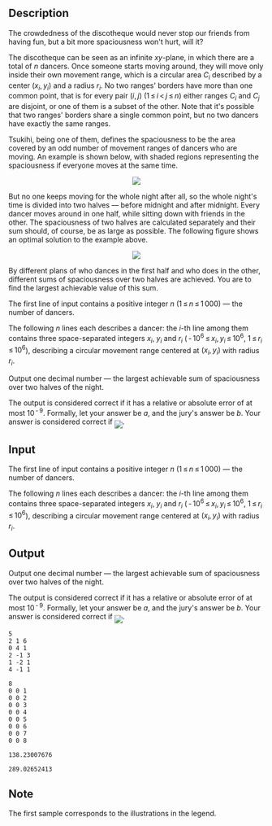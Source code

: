 ## Description

<div><p>The crowdedness of the discotheque would never stop our friends from having fun, but a bit more spaciousness won't hurt, will it?</p><p>The discotheque can be seen as an infinite <span class="tex-span"><i>xy</i></span>-plane, in which there are a total of <span class="tex-span"><i>n</i></span> dancers. Once someone starts moving around, they will move only inside their own movement range, which is a circular area <span class="tex-span"><i>C</i><sub class="lower-index"><i>i</i></sub></span> described by a center <span class="tex-span">(<i>x</i><sub class="lower-index"><i>i</i></sub>, <i>y</i><sub class="lower-index"><i>i</i></sub>)</span> and a radius <span class="tex-span"><i>r</i><sub class="lower-index"><i>i</i></sub></span>. <span class="tex-font-style-bf">No two ranges' borders have more than one common point</span>, that is for every pair <span class="tex-span">(<i>i</i>, <i>j</i>)</span> (<span class="tex-span">1 ≤ <i>i</i> &lt; <i>j</i> ≤ <i>n</i></span>) either ranges <span class="tex-span"><i>C</i><sub class="lower-index"><i>i</i></sub></span> and <span class="tex-span"><i>C</i><sub class="lower-index"><i>j</i></sub></span> are disjoint, or one of them is a subset of the other. Note that it's possible that two ranges' borders share a single common point, but no two dancers have exactly the same ranges.</p><p>Tsukihi, being one of them, defines the <span class="tex-font-style-underline">spaciousness</span> to be <span class="tex-font-style-bf">the area covered by an odd number of movement ranges of dancers who are moving</span>. An example is shown below, with shaded regions representing the <span class="tex-font-style-underline">spaciousness</span> if everyone moves at the same time.</p><center> <img class="tex-graphics" src="file://oror3UVs.png" style="max-width: 100.0%;max-height: 100.0%;"> </center><p>But no one keeps moving for the whole night after all, so the whole night's time is divided into two halves — before midnight and after midnight. Every dancer moves around in one half, while sitting down with friends in the other. The <span class="tex-font-style-underline">spaciousness</span> of two halves are calculated separately and their sum should, of course, be as large as possible. The following figure shows an optimal solution to the example above.</p><center> <img class="tex-graphics" src="file://8PIXf7KX.png" style="max-width: 100.0%;max-height: 100.0%;"> </center><p>By different plans of who dances in the first half and who does in the other, different sums of <span class="tex-font-style-underline">spaciousness</span> over two halves are achieved. You are to find the largest achievable value of this sum.</p></div><div class="input-specification"><p>The first line of input contains a positive integer <span class="tex-span"><i>n</i></span> (<span class="tex-span">1 ≤ <i>n</i> ≤ 1 000</span>) — the number of dancers.</p><p>The following <span class="tex-span"><i>n</i></span> lines each describes a dancer: the <span class="tex-span"><i>i</i></span>-th line among them contains three space-separated integers <span class="tex-span"><i>x</i><sub class="lower-index"><i>i</i></sub></span>, <span class="tex-span"><i>y</i><sub class="lower-index"><i>i</i></sub></span> and <span class="tex-span"><i>r</i><sub class="lower-index"><i>i</i></sub></span> (<span class="tex-span"> - 10<sup class="upper-index">6</sup> ≤ <i>x</i><sub class="lower-index"><i>i</i></sub>, <i>y</i><sub class="lower-index"><i>i</i></sub> ≤ 10<sup class="upper-index">6</sup></span>, <span class="tex-span">1 ≤ <i>r</i><sub class="lower-index"><i>i</i></sub> ≤ 10<sup class="upper-index">6</sup></span>), describing a circular movement range centered at <span class="tex-span">(<i>x</i><sub class="lower-index"><i>i</i></sub>, <i>y</i><sub class="lower-index"><i>i</i></sub>)</span> with radius <span class="tex-span"><i>r</i><sub class="lower-index"><i>i</i></sub></span>.</p></div><div class="output-specification"><p>Output one decimal number — the largest achievable sum of <span class="tex-font-style-underline">spaciousness</span> over two halves of the night.</p><p>The output is considered correct if it has a relative or absolute error of at most <span class="tex-span">10<sup class="upper-index"> - 9</sup></span>. Formally, let your answer be <span class="tex-span"><i>a</i></span>, and the jury's answer be <span class="tex-span"><i>b</i></span>. Your answer is considered correct if <img align="middle" class="tex-formula" src="file://wo7gWtwV.png" style="max-width: 100.0%;max-height: 100.0%;">.</p></div>

## Input

<p>The first line of input contains a positive integer <span class="tex-span"><i>n</i></span> (<span class="tex-span">1 ≤ <i>n</i> ≤ 1 000</span>) — the number of dancers.</p><p>The following <span class="tex-span"><i>n</i></span> lines each describes a dancer: the <span class="tex-span"><i>i</i></span>-th line among them contains three space-separated integers <span class="tex-span"><i>x</i><sub class="lower-index"><i>i</i></sub></span>, <span class="tex-span"><i>y</i><sub class="lower-index"><i>i</i></sub></span> and <span class="tex-span"><i>r</i><sub class="lower-index"><i>i</i></sub></span> (<span class="tex-span"> - 10<sup class="upper-index">6</sup> ≤ <i>x</i><sub class="lower-index"><i>i</i></sub>, <i>y</i><sub class="lower-index"><i>i</i></sub> ≤ 10<sup class="upper-index">6</sup></span>, <span class="tex-span">1 ≤ <i>r</i><sub class="lower-index"><i>i</i></sub> ≤ 10<sup class="upper-index">6</sup></span>), describing a circular movement range centered at <span class="tex-span">(<i>x</i><sub class="lower-index"><i>i</i></sub>, <i>y</i><sub class="lower-index"><i>i</i></sub>)</span> with radius <span class="tex-span"><i>r</i><sub class="lower-index"><i>i</i></sub></span>.</p>

## Output

<p>Output one decimal number — the largest achievable sum of <span class="tex-font-style-underline">spaciousness</span> over two halves of the night.</p><p>The output is considered correct if it has a relative or absolute error of at most <span class="tex-span">10<sup class="upper-index"> - 9</sup></span>. Formally, let your answer be <span class="tex-span"><i>a</i></span>, and the jury's answer be <span class="tex-span"><i>b</i></span>. Your answer is considered correct if <img align="middle" class="tex-formula" src="file://wo7gWtwV.png" style="max-width: 100.0%;max-height: 100.0%;">.</p>





```input1
5
2 1 6
0 4 1
2 -1 3
1 -2 1
4 -1 1

```




```input2
8
0 0 1
0 0 2
0 0 3
0 0 4
0 0 5
0 0 6
0 0 7
0 0 8

```




```output1
138.23007676

```




```output2
289.02652413

```



## Note

<p>The first sample corresponds to the illustrations in the legend.</p>
